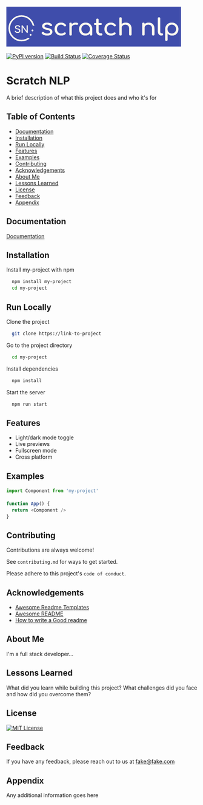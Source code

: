 ![Logo](https://raw.githubusercontent.com/shanmukh05/scratch_nlp/main/assets/logo.png)

[![PyPI version](https://badge.fury.io/py/yourlibraryname.svg)](https://badge.fury.io/py/yourlibraryname)
[![Build Status](https://travis-ci.org/yourusername/yourlibraryname.svg?branch=master)](https://travis-ci.org/yourusername/yourlibraryname)
[![Coverage Status](https://coveralls.io/repos/github/yourusername/yourlibraryname/badge.svg?branch=master)](https://coveralls.io/github/yourusername/yourlibraryname?branch=master)

# Scratch NLP

A brief description of what this project does and who it's for

## Table of Contents

- [Documentation](#documentation)
- [Installation](#installation)
- [Run Locally](#run-locally)
- [Features](#features)
- [Examples](#examples)
- [Contributing](#contributing)
- [Acknowledgements](#acknowledgements)
- [About Me](#about-me)
- [Lessons Learned](#lessons-learned)
- [License](#license)
- [Feedback](#feedback)
- [Appendix](#appendix)


## Documentation

[Documentation](https://linktodocumentation)


## Installation

Install my-project with npm

```bash
  npm install my-project
  cd my-project
```
    
## Run Locally

Clone the project

```bash
  git clone https://link-to-project
```

Go to the project directory

```bash
  cd my-project
```

Install dependencies

```bash
  npm install
```

Start the server

```bash
  npm run start
```


## Features

- Light/dark mode toggle
- Live previews
- Fullscreen mode
- Cross platform


## Examples

```javascript
import Component from 'my-project'

function App() {
  return <Component />
}
```

## Contributing

Contributions are always welcome!

See `contributing.md` for ways to get started.

Please adhere to this project's `code of conduct`.


## Acknowledgements

 - [Awesome Readme Templates](https://awesomeopensource.com/project/elangosundar/awesome-README-templates)
 - [Awesome README](https://github.com/matiassingers/awesome-readme)
 - [How to write a Good readme](https://bulldogjob.com/news/449-how-to-write-a-good-readme-for-your-github-project)


## About Me
I'm a full stack developer...


## Lessons Learned

What did you learn while building this project? What challenges did you face and how did you overcome them?


## License

[![MIT License](https://img.shields.io/badge/License-MIT-green.svg)](https://choosealicense.com/licenses/mit/)


## Feedback

If you have any feedback, please reach out to us at fake@fake.com


## Appendix

Any additional information goes here

